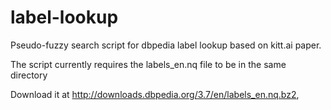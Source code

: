 # label-lookup

Pseudo-fuzzy search script for dbpedia label lookup based on kitt.ai paper.

The script currently requires the labels_en.nq file to be in the same directory

Download it at  http://downloads.dbpedia.org/3.7/en/labels_en.nq.bz2, 
